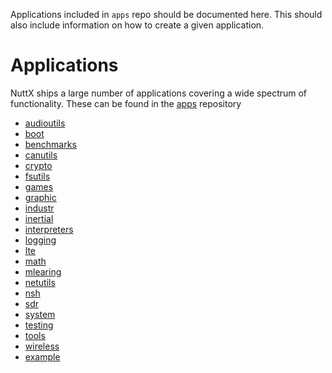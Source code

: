 <div class="todo">

Applications included in `apps` repo should be documented here. This
should also include information on how to create a given application.

</div>

# Applications

NuttX ships a large number of applications covering a wide spectrum of
functionality. These can be found in the
[apps](https://github.com/apache/nuttx-apps) repository
* [audioutils](audioutils/indexmd) 
* [boot](boot/index.md)
* [benchmarks](benchmarks/index.rmd)
* [canutils](canutils/index.rmd)
* [crypto](crypto/index.rmd)
* [fsutils](fsutils/index.rsmd)
* [games](games/index.rmd)
* [graphic](graphics/index.rmd)
* [industr](industry/index.rstmd)
* [inertial](inertial/index.rsmd)
* [interpreters](interpreters/index.md)   
* [logging](logging/index.rsmd)
* [lte](lte/index.rmd)
* [math](math/index.rmd)
* [mlearing](mlearing/index.rsmd)
* [netutils](netutils/index.rsmd)
* [nsh](nsh/index.rsmd)
* [sdr](sdr/index.rmd)
* [system](system/index.rsmd)
* [testing](testing/index.rmd)
* [tools](tools/index.rmd)
* [ wireless]( wireless/index.rsmd)
* [example](examples[/imd)
